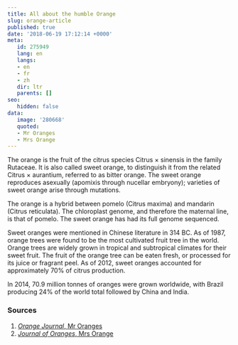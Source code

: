 ```yaml
---
title: All about the humble Orange
slug: orange-article
published: true
date: '2018-06-19 17:12:14 +0000'
meta:
   id: 275949
   lang: en
   langs:
   - en
   - fr
   - zh
   dir: ltr
   parents: []
seo:
   hidden: false
data:
   image: '280668'
   quoted:
   - Mr Oranges
   - Mrs Orange
---
```


The orange is the fruit of the citrus species Citrus &times; sinensis in the family Rutaceae. It is also called sweet orange, to distinguish it from the related Citrus &times; aurantium, referred to as bitter orange. The sweet orange reproduces asexually (apomixis through nucellar embryony); varieties of sweet orange arise through mutations.

The orange is a hybrid between pomelo (Citrus maxima) and mandarin (Citrus reticulata). The chloroplast genome, and therefore the maternal line, is that of pomelo. The sweet orange has had its full genome sequenced.

Sweet oranges were mentioned in Chinese literature in 314 BC. As of 1987, orange trees were found to be the most cultivated fruit tree in the world. Orange trees are widely grown in tropical and subtropical climates for their sweet fruit. The fruit of the orange tree can be eaten fresh, or processed for its juice or fragrant peel. As of 2012, sweet oranges accounted for approximately 70% of citrus production.

In 2014, 70.9 million tonnes of oranges were grown worldwide, with Brazil producing 24% of the world total followed by China and India.

### Sources

1. [<cite>Orange Journal</cite>, Mr Oranges](http://www.oranges.com)
2. [<cite>Journal of Oranges</cite>, Mrs Orange](http://www.oranges.co.uk)
